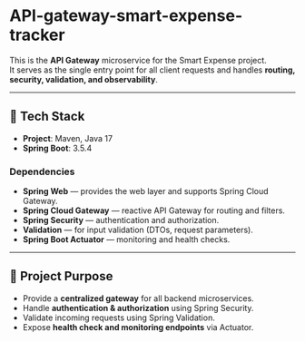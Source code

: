 # API-gateway-smart-expense-tracker

This is the **API Gateway** microservice for the Smart Expense project.  
It serves as the single entry point for all client requests and handles **routing, security, validation, and observability**.

---

## 🚀 Tech Stack

- **Project**: Maven, Java 17
- **Spring Boot**: 3.5.4

### Dependencies
- **Spring Web** — provides the web layer and supports Spring Cloud Gateway.
- **Spring Cloud Gateway** — reactive API Gateway for routing and filters.
- **Spring Security** — authentication and authorization.
- **Validation** — for input validation (DTOs, request parameters).
- **Spring Boot Actuator** — monitoring and health checks.
---

## 📂 Project Purpose
- Provide a **centralized gateway** for all backend microservices.
- Handle **authentication & authorization** using Spring Security.
- Validate incoming requests using Spring Validation.
- Expose **health check and monitoring endpoints** via Actuator.
